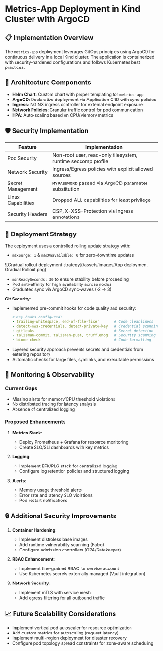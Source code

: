 # Metrics-App Deployment in Kind Cluster with ArgoCD

## 📋 Implementation Overview

The `metrics-app` deployment leverages GitOps principles using ArgoCD for continuous delivery in a local Kind cluster. The application is containerized with security-hardened configurations and follows Kubernetes best practices.



## 🔧 Architecture Components

- **Helm Chart**: Custom chart with proper templating for `metrics-app`
- **ArgoCD**: Declarative deployment via Application CRD with sync policies
- **Ingress**: NGINX ingress controller for external endpoint exposure
- **Network Policies**: Granular traffic control for pod communication
- **HPA**: Auto-scaling based on CPU/Memory metrics

## 🛡️ Security Implementation

| Feature | Implementation |
|---------|----------------|
| Pod Security | Non-root user, read-only filesystem, runtime seccomp profile |
| Network Security | Ingress/Egress policies with explicit allowed sources |
| Secret Management | `MYPASSWORD` passed via ArgoCD parameter substitution |
| Linux Capabilities | Dropped ALL capabilities for least privilege |
| Security Headers | CSP, X-XSS-Protection via Ingress annotations |

## 🚀 Deployment Strategy

The deployment uses a controlled rolling update strategy with:
- `maxSurge: 1` & `maxUnavailable: 0` for zero-downtime updates

![Gradual rollout deployment strategy](/assets/images/App deployment Gradual Rollout.png)

- `minReadySeconds: 30` to ensure stability before proceeding
- Pod anti-affinity for high availability across nodes
- Graduated sync via ArgoCD sync-waves (-2 → 3)

**Git Security**:
   - Implemented pre-commit hooks for code quality and security:
     ```yaml
     # Key hooks configured:
     - trailing-whitespace, end-of-file-fixer       # Code cleanliness
     - detect-aws-credentials, detect-private-key   # Credential scanning
     - gitleaks                                     # Secret detection
     - talisman-commit, talisman-push, trufflehog   # Security scanning
     - biome check                                  # Code formatting
     ```
   - Layered security approach prevents secrets and credentials from entering repository
   - Automatic checks for large files, symlinks, and executable permissions



## 🚦 Monitoring & Observability

### Current Gaps

- Missing alerts for memory/CPU threshold violations
- No distributed tracing for latency analysis
- Absence of centralized logging

### Proposed Enhancements

1. **Metrics Stack**:
   - Deploy Prometheus + Grafana for resource monitoring
   - Create SLO/SLI dashboards with key metrics

2. **Logging**:
   - Implement EFK/PLG stack for centralized logging
   - Configure log retention policies and structured logging

3. **Alerts**:
   - Memory usage threshold alerts
   - Error rate and latency SLO violations
   - Pod restart notifications

## 🔒 Additional Security Improvements

1. **Container Hardening**:
   - Implement distroless base images
   - Add runtime vulnerability scanning (Falco)
   - Configure admission controllers (OPA/Gatekeeper)

2. **RBAC Enhancement**:
   - Implement fine-grained RBAC for service account
   - Use Kubernetes secrets externally managed (Vault integration)

3. **Network Security**:
   - Implement mTLS with service mesh
   - Add egress filtering for all outbound traffic

## 📈 Future Scalability Considerations

- Implement vertical pod autoscaler for resource optimization
- Add custom metrics for autoscaling (request latency)
- Implement multi-region deployment for disaster recovery
- Configure pod topology spread constraints for zone-aware scheduling
